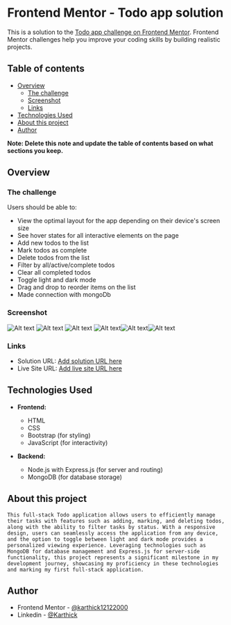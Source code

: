 # Frontend Mentor - Todo app solution

This is a solution to the [Todo app challenge on Frontend Mentor](https://www.frontendmentor.io/challenges/todo-app-Su1_KokOW). Frontend Mentor challenges help you improve your coding skills by building realistic projects.

## Table of contents

- [Overview](#overview)
  - [The challenge](#the-challenge)
  - [Screenshot](#screenshot)
  - [Links](#links)
- [Technologies Used](#technologies-used)
- [About this project](#about-this-project)
- [Author](#author)

**Note: Delete this note and update the table of contents based on what sections you keep.**

## Overview

### The challenge

Users should be able to:

- View the optimal layout for the app depending on their device's screen size
- See hover states for all interactive elements on the page
- Add new todos to the list
- Mark todos as complete
- Delete todos from the list
- Filter by all/active/complete todos
- Clear all completed todos
- Toggle light and dark mode
- Drag and drop to reorder items on the list
- Made connection with mongoDb

### Screenshot

![Alt text](image.png) ![Alt text](image-1.png) ![Alt text](image-2.png)
![Alt text](image-3.png)![Alt text](image-4.png)![Alt text](image-5.png)

### Links

- Solution URL: [Add solution URL here](https://your-solution-url.com)
- Live Site URL: [Add live site URL here](https://your-live-site-url.com)

## Technologies Used

- **Frontend:**

  - HTML
  - CSS
  - Bootstrap (for styling)
  - JavaScript (for interactivity)

- **Backend:**
  - Node.js with Express.js (for server and routing)
  - MongoDB (for database storage)

## About this project

    This full-stack Todo application allows users to efficiently manage their tasks with features such as adding, marking, and deleting todos, along with the ability to filter tasks by status. With a responsive design, users can seamlessly access the application from any device, and the option to toggle between light and dark mode provides a personalized viewing experience. Leveraging technologies such as MongoDB for database management and Express.js for server-side functionality, this project represents a significant milestone in my development journey, showcasing my proficiency in these technologies and marking my first full-stack application.

## Author

- Frontend Mentor - [@karthick12122000](https://www.frontendmentor.io/profile/karthick12122000)
- Linkedin - [@Karthick](https://www.linkedin.com/in/karthick-kaliannan-68b763191/)
